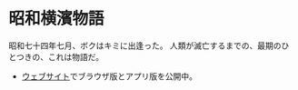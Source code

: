 # 昭和横濱物語

昭和七十四年七月、ボクはキミに出逢った。
人類が滅亡するまでの、最期のひとつきの、これは物語だ。

- [ウェブサイト](https://vaporoid.com/sys/)でブラウザ版とアプリ版を公開中。
